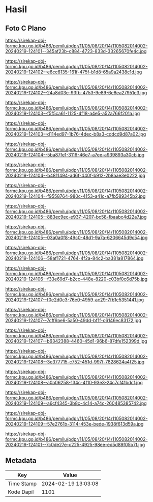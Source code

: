 # Hasil

## Foto C Plano

https://sirekap-obj-formc.kpu.go.id/b486/pemilu/pdpr/11/05/08/20/14/1105082014002-20240219-124101--345af23b-c884-4723-833d-33265670fe4c.jpg

https://sirekap-obj-formc.kpu.go.id/b486/pemilu/pdpr/11/05/08/20/14/1105082014002-20240219-124102--e6cc6135-161f-475f-b1d8-65a9a2438c1d.jpg

https://sirekap-obj-formc.kpu.go.id/b486/pemilu/pdpr/11/05/08/20/14/1105082014002-20240219-124102--24a8d03e-93fb-4753-9e89-6e8ea27951e3.jpg

https://sirekap-obj-formc.kpu.go.id/b486/pemilu/pdpr/11/05/08/20/14/1105082014002-20240219-124103--f5f5ca61-1125-4f18-a4e5-a52a766f201a.jpg

https://sirekap-obj-formc.kpu.go.id/b486/pemilu/pdpr/11/05/08/20/14/1105082014002-20240219-124103--d114ed97-1b76-4dec-b8a3-cddcd9d87a02.jpg

https://sirekap-obj-formc.kpu.go.id/b486/pemilu/pdpr/11/05/08/20/14/1105082014002-20240219-124104--5ba87fe1-3116-46e7-a7ee-a939893a30cb.jpg

https://sirekap-obj-formc.kpu.go.id/b486/pemilu/pdpr/11/05/08/20/14/1105082014002-20240219-124104--b4811494-ad6f-440f-b912-2b8aae3e0222.jpg

https://sirekap-obj-formc.kpu.go.id/b486/pemilu/pdpr/11/05/08/20/14/1105082014002-20240219-124104--f9558764-980c-4153-a41c-a7fb589345b2.jpg

https://sirekap-obj-formc.kpu.go.id/b486/pemilu/pdpr/11/05/08/20/14/1105082014002-20240219-124105--883ec9ec-e937-4207-bc58-fbaabc4d22a7.jpg

https://sirekap-obj-formc.kpu.go.id/b486/pemilu/pdpr/11/05/08/20/14/1105082014002-20240219-124105--03a0a0f8-49c0-48d1-9a7a-6206645d9c54.jpg

https://sirekap-obj-formc.kpu.go.id/b486/pemilu/pdpr/11/05/08/20/14/1105082014002-20240219-124106--58af1721-4764-4f2a-84c2-ba381a817864.jpg

https://sirekap-obj-formc.kpu.go.id/b486/pemilu/pdpr/11/05/08/20/14/1105082014002-20240219-124106--f33e69d7-b2cc-448e-8220-c03bf0c6d75b.jpg

https://sirekap-obj-formc.kpu.go.id/b486/pemilu/pdpr/11/05/08/20/14/1105082014002-20240219-124107--f0e2d0c3-76e0-4959-ac29-7fb1e5351441.jpg

https://sirekap-obj-formc.kpu.go.id/b486/pemilu/pdpr/11/05/08/20/14/1105082014002-20240219-124107--7cff9ae6-5a50-49dd-bf1f-c6146ec83172.jpg

https://sirekap-obj-formc.kpu.go.id/b486/pemilu/pdpr/11/05/08/20/14/1105082014002-20240219-124107--b6342388-4460-45d1-96b6-87dfe152399d.jpg

https://sirekap-obj-formc.kpu.go.id/b486/pemilu/pdpr/11/05/08/20/14/1105082014002-20240219-124108--3e377715-c752-451d-997f-7828624a4f25.jpg

https://sirekap-obj-formc.kpu.go.id/b486/pemilu/pdpr/11/05/08/20/14/1105082014002-20240219-124108--a0a06258-134c-4f10-93e3-24c7cf41bdcf.jpg

https://sirekap-obj-formc.kpu.go.id/b486/pemilu/pdpr/11/05/08/20/14/1105082014002-20240219-124109--a6cf4345-3b8c-4c14-a74c-260485385742.jpg

https://sirekap-obj-formc.kpu.go.id/b486/pemilu/pdpr/11/05/08/20/14/1105082014002-20240219-124109--57e2761b-3114-453e-bede-1938f613d59a.jpg

https://sirekap-obj-formc.kpu.go.id/b486/pemilu/pdpr/11/05/08/20/14/1105082014002-20240219-124101--7c0de27e-c225-4925-98ee-ed5d89f05b7f.jpg


## Metadata

| Key        | Value               |
| ---------- | ------------------- |
| Time Stamp | 2024-02-19 13:03:08 |
| Kode Dapil | 1101                |



